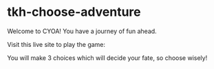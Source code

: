 # tkh-choose-adventure

Welcome to CYOA! You have a journey of fun ahead.

Visit this live site to play the game:

You will make 3 choices which will decide your fate, so choose wisely!
